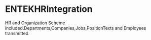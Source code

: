 # ENTEKHRIntegration
HR and Organization Scheme included.Departments,Companies,Jobs,PositionTexts and Employees transmitted.
